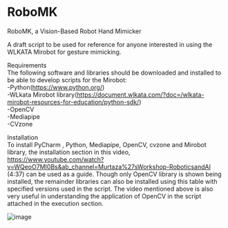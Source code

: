 # RoboMK
RoboMK, a Vision-Based Robot Hand Mimicker

A draft script to be used for reference for anyone interested in using the WLKATA Mirobot for gesture mimicking. 

Requirements <br />
The following software and libraries should be downloaded and installed to be able to develop scripts for the Mirobot:<br />
-Python(https://www.python.org/)<br />
-WLkata Mirobot library(https://document.wlkata.com/?doc=/wlkata-mirobot-resources-for-education/python-sdk/)<br />
-OpenCV<br />
-Mediapipe <br />
-CVzone<br />


Installation<br />
To install PyCharm , Python, Mediapipe, OpenCV, cvzone and Mirobot library, the installation section in this video, https://www.youtube.com/watch?v=WQeoO7MI0Bs&ab_channel=Murtaza%27sWorkshop-RoboticsandAI (4:37) can be used as a guide. Though only OpenCV library is shown being installed, the remainder libraries can also be installed using this table with specified versions used in the script. The video mentioned above is also very useful in understanding the application of OpenCV in the script attached in the execution section.
 
![image](https://github.com/obsidian140/RoboMK/assets/102191148/e3d3f04f-8210-4d55-a766-d8e3e5fb229d)

